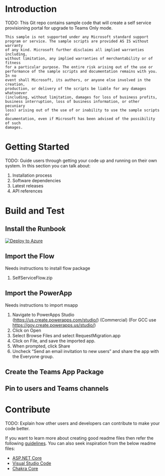 # Introduction
TODO: This Git repo contains sample code that will create a self service provisioning portal for upgrade to Teams Only mode.

	This sample is not supported under any Microsoft standard support
	program or service. The sample scripts are provided AS IS without warranty
	of any kind. Microsoft further disclaims all implied warranties including,
	without limitation, any implied warranties of merchantability or of fitness
	for a particular purpose. The entire risk arising out of the use or
	performance of the sample scripts and documentation remains with you. In no
	event shall Microsoft, its authors, or anyone else involved in the creation,
	production, or delivery of the scripts be liable for any damages whatsoever
	(including, without limitation, damages for loss of business profits,
	business interruption, loss of business information, or other pecuniary
	loss) arising out of the use of or inability to use the sample scripts or
	documentation, even if Microsoft has been advised of the possibility of such
	damages.

# Getting Started
TODO: Guide users through getting your code up and running on their own system. In this section you can talk about:
1.	Installation process
2.	Software dependencies
3.	Latest releases
4.	API references

# Build and Test

## Install the Runbook
[![Deploy to Azure](https://aka.ms/deploytoazurebutton)](https://portal.azure.com/#create/Microsoft.Template/uri/https%3A%2F%2Fraw.githubusercontent.com%2Fadthom%2FSelfService%2Fmain%2Fazuredeploy.json)

## Import the Flow
Needs instructions to install flow package
1. SelfServiceFlow.zip

## Import the PowerApp
Needs instructions to import msapp
1. Navigate to PowerApps Studio (https://us.create.powerapps.com/studio/) (Commercial)
(For GCC use https://gov.create.powerapps.us/studio/)
1. Click on Open
1. Select Browse Files and select RequestMigration.app
1. Click on File, and save the imported app.
1. When prompted, click Share
1. Uncheck “Send an email invitation to new users” and share the app with the Everyone group.

## Create the Teams App Package

## Pin to users and Teams channels

# Contribute
TODO: Explain how other users and developers can contribute to make your code better.

If you want to learn more about creating good readme files then refer the following [guidelines](https://docs.microsoft.com/en-us/azure/devops/repos/git/create-a-readme?view=azure-devops). You can also seek inspiration from the below readme files:
- [ASP.NET Core](https://github.com/aspnet/Home)
- [Visual Studio Code](https://github.com/Microsoft/vscode)
- [Chakra Core](https://github.com/Microsoft/ChakraCore)
